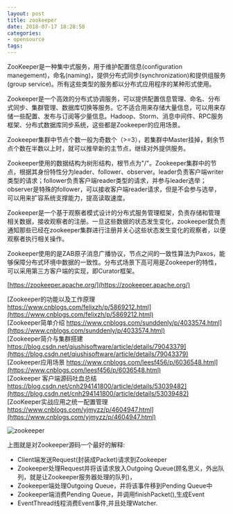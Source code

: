 ```yaml
---
layout: post
title: zookeeper
date: 2018-07-17 18:28:58
categories:
- opensource
tags:
---
```

ZooKeeper是一种集中式服务，用于维护配置信息(configuration manegement)，命名(naming)，提供分布式同步(synchronization)和提供组服务(group service)。所有这些类型的服务都以分布式应用程序的某种形式使用。  

Zookeeper是一个高效的分布式协调服务，可以提供配置信息管理、命名、分布式同步、集群管理、数据库切换等服务。它不适合用来存储大量信息，可以用来存储一些配置、发布与订阅等少量信息。Hadoop、Storm、消息中间件、RPC服务框架、分布式数据库同步系统，这些都是Zookeeper的应用场景。  

Zookeeper集群中节点个数一般为奇数个（>=3），若集群中Master挂掉，剩余节点个数在半数以上时，就可以推举新的主节点，继续对外提供服务。  

Zookeeper使用的数据结构为树形结构，根节点为"/"。Zookeeper集群中的节点，根据其身份特性分为leader、follower、observer。leader负责客户端writer类型的请求；follower负责客户端reader类型的请求，并参与leader选举；observer是特殊的follower，可以接收客户端reader请求，但是不会参与选举，可以用来扩容系统支撑能力，提高读取速度。  

Zookeeper是一个基于观察者模式设计的分布式服务管理框架，负责存储和管理相关数据，接收观察者的注册。一旦这些数据的状态发生变化，zookeeper就负责通知那些已经在zookeeper集群进行注册并关心这些状态发生变化的观察者，以便观察者执行相关操作。  

Zookeeper使用的是ZAB原子消息广播协议，节点之间的一致性算法为Paxos，能够保障分布式环境中数据的一致性。分布式场景下高可用是Zookeeper的特性，可以采用第三方客户端的实现，即Curator框架。  

[https://zookeeper.apache.org/](https://zookeeper.apache.org/)  

[Zookeeper的功能以及工作原理 https://www.cnblogs.com/felixzh/p/5869212.html](https://www.cnblogs.com/felixzh/p/5869212.html)  
[Zookeeper简单介绍 https://www.cnblogs.com/sunddenly/p/4033574.html](https://www.cnblogs.com/sunddenly/p/4033574.html)  
[Zookeeper简介与集群搭建 https://blog.csdn.net/qiushisoftware/article/details/79043379](https://blog.csdn.net/qiushisoftware/article/details/79043379)  
[Zookeeper应用场景 https://www.cnblogs.com/leesf456/p/6036548.html](https://www.cnblogs.com/leesf456/p/6036548.html)  
[Zookeeper 客户端源码吐血总结 https://blog.csdn.net/cnh294141800/article/details/53039482](https://blog.csdn.net/cnh294141800/article/details/53039482)  
[ZooKeeper实战应用之统一配置管理 https://www.cnblogs.com/yjmyzz/p/4604947.html](https://www.cnblogs.com/yjmyzz/p/4604947.html)  

![zookeeper](https://img-blog.csdn.net/20161104212932485)

上图就是对Zookeeper源码一个最好的解释:  
- Client端发送Request(封装成Packet)请求到Zookeeper 
- Zookeeper处理Request并将该请求放入Outgoing Queue(顾名思义，外出队列，就是让Zookeeper服务器处理的队列)， 
- Zookeeper端处理Outgoing Queue，并将该事件移到Pending Queue中 
- Zookeeper端消费Pending Queue，并调用finishPacket(),生成Event 
- EventThread线程消费Event事件,并且处理Watcher.